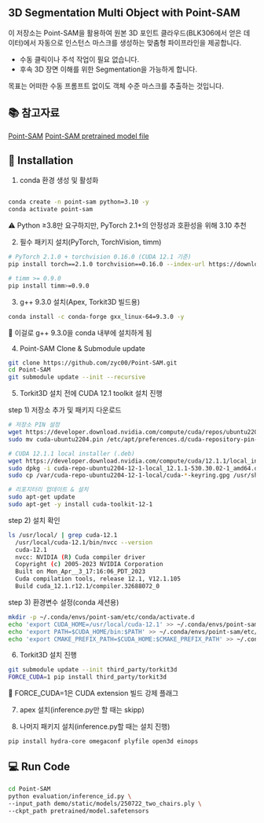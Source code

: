 <h2>3D Segmentation Multi Object with Point-SAM</h2>

이 저장소는 Point-SAM을 활용하여 원본 3D 포인트 클라우드(BLK306에서 얻은 데이터)에서 자동으로 인스턴스 마스크를 생성하는 맞춤형 파이프라인을 제공합니다.

- 수동 클릭이나 주석 작업이 필요 없습니다.
- 후속 3D 장면 이해를 위한 Segmentation을 가능하게 합니다.

목표는 어떠한 수동 프롬프트 없이도 객체 수준 마스크를 추출하는 것입니다.

## 📚 참고자료
[Point-SAM](https://github.com/zyc00/Point-SAM)
[Point-SAM pretrained model file](https://huggingface.co/yuchen0187/Point-SAM)

## 🧭 Installation

1. conda 환경 생성 및 활성화

```bash

conda create -n point-sam python=3.10 -y
conda activate point-sam
```
⚠️ Python ≥3.8만 요구하지만, PyTorch 2.1+의 안정성과 호환성을 위해 3.10 추천

2. 필수 패키지 설치(PyTorch, TorchVision, timm)

```bash
# PyTorch 2.1.0 + torchvision 0.16.0 (CUDA 12.1 기준)
pip install torch==2.1.0 torchvision==0.16.0 --index-url https://download.pytorch.org/whl/cu121

# timm >= 0.9.0
pip install timm>=0.9.0
```

3. g++ 9.3.0 설치(Apex, Torkit3D 빌드용)

```bash
conda install -c conda-forge gxx_linux-64=9.3.0 -y
```
🔧 이걸로 g++ 9.3.0을 conda 내부에 설치하게 됨

4. Point-SAM Clone & Submodule update

```bash
git clone https://github.com/zyc00/Point-SAM.git
cd Point-SAM
git submodule update --init --recursive
```

5. Torkit3D 설치 전에 CUDA 12.1 toolkit 설치 진행

step 1) 저장소 추가 및 패키지 다운로드

```bash
# 저장소 PIN 설정
wget https://developer.download.nvidia.com/compute/cuda/repos/ubuntu2204/x86_64/cuda-ubuntu2204.pin
sudo mv cuda-ubuntu2204.pin /etc/apt/preferences.d/cuda-repository-pin-600

# CUDA 12.1.1 local installer (.deb)
wget https://developer.download.nvidia.com/compute/cuda/12.1.1/local_installers/cuda-repo-ubuntu2204-12-1-local_12.1.1-530.30.02-1_amd64.deb
sudo dpkg -i cuda-repo-ubuntu2204-12-1-local_12.1.1-530.30.02-1_amd64.deb
sudo cp /var/cuda-repo-ubuntu2204-12-1-local/cuda-*-keyring.gpg /usr/share/keyrings/

# 리포지터리 업데이트 & 설치
sudo apt-get update
sudo apt-get -y install cuda-toolkit-12-1
```

step 2) 설치 확인

```bash
ls /usr/local/ | grep cuda-12.1
  /usr/local/cuda-12.1/bin/nvcc --version
  cuda-12.1
  nvcc: NVIDIA (R) Cuda compiler driver
  Copyright (c) 2005-2023 NVIDIA Corporation
  Built on Mon_Apr__3_17:16:06_PDT_2023
  Cuda compilation tools, release 12.1, V12.1.105
  Build cuda_12.1.r12.1/compiler.32688072_0
```

step 3) 환경변수 설정(conda 세션용)

```bash
mkdir -p ~/.conda/envs/point-sam/etc/conda/activate.d
echo 'export CUDA_HOME=/usr/local/cuda-12.1' >> ~/.conda/envs/point-sam/etc/conda/activate.d/env_vars.sh
echo 'export PATH=$CUDA_HOME/bin:$PATH' >> ~/.conda/envs/point-sam/etc/conda/activate.d/env_vars.sh
echo 'export CMAKE_PREFIX_PATH=$CUDA_HOME:$CMAKE_PREFIX_PATH' >> ~/.conda/envs/point-sam/etc/conda/activate.d/env_vars.sh
```

6. Torkit3D 설치 진행

```bash
git submodule update --init third_party/torkit3d
FORCE_CUDA=1 pip install third_party/torkit3d
```
📌 FORCE_CUDA=1은 CUDA extension 빌드 강제 플래그

7. apex 설치(inference.py만 할 때는 skipp)

8. 나머지 패키지 설치(inference.py할 때는 설치 진행)

```bash
pip install hydra-core omegaconf plyfile open3d einops
```

## 💻 Run Code
```bash
cd Point-SAM
python evaluation/inference_id.py \
--input_path demo/static/models/250722_two_chairs.ply \
--ckpt_path pretrained/model.safetensors
```
